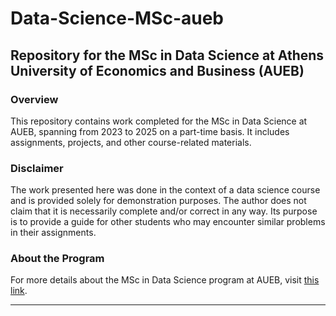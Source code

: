 # Data-Science-MSc-aueb

## Repository for the MSc in Data Science at Athens University of Economics and Business (AUEB)

### Overview
This repository contains work completed for the MSc in Data Science at AUEB, spanning from 2023 to 2025 on a part-time basis. It includes assignments, projects, and other course-related materials.

### Disclaimer
The work presented here was done in the context of a data science course and is provided solely for demonstration purposes. The author does not claim that it is necessarily complete and/or correct in any way. Its purpose is to provide a guide for other students who may encounter similar problems in their assignments.

### About the Program
For more details about the MSc in Data Science program at AUEB, visit [this link](https://datascience.aueb.gr/page.php?id=125).

---
